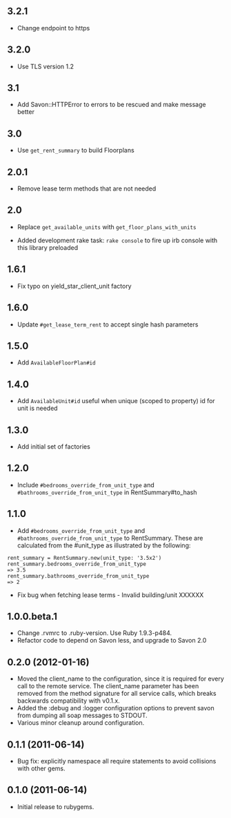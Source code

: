 ## 3.2.1

* Change endpoint to https

## 3.2.0

* Use TLS version 1.2

## 3.1

* Add Savon::HTTPError to errors to be rescued and make message better

## 3.0

* Use `get_rent_summary` to build Floorplans

## 2.0.1

* Remove lease term methods that are not needed

## 2.0

* Replace `get_available_units` with `get_floor_plans_with_units`

* Added development rake task: `rake console` to fire up irb
  console with this library preloaded

## 1.6.1

* Fix typo on yield_star_client_unit factory

## 1.6.0

* Update `#get_lease_term_rent` to accept single hash parameters

## 1.5.0

* Add `AvailableFloorPlan#id`

## 1.4.0

* Add `AvailableUnit#id` useful when unique (scoped to property) id for unit is needed

## 1.3.0

* Add initial set of factories

## 1.2.0

* Include `#bedrooms_override_from_unit_type` and `#bathrooms_override_from_unit_type` in RentSummary#to_hash

## 1.1.0

* Add `#bedrooms_override_from_unit_type` and `#bathrooms_override_from_unit_type` to RentSummary.  These are calculated from the #unit_type as illustrated by the following:

```
rent_summary = RentSummary.new(unit_type: '3.5x2')
rent_summary.bedrooms_override_from_unit_type
=> 3.5
rent_summary.bathrooms_override_from_unit_type
=> 2
```
* Fix bug when fetching lease terms - Invalid building/unit XXXXXX

## 1.0.0.beta.1

* Change .rvmrc to .ruby-version. Use Ruby 1.9.3-p484.
* Refactor code to depend on Savon less, and upgrade to Savon 2.0

## 0.2.0 (2012-01-16)

* Moved the client_name to the configuration, since it is required
for every call to the remote service. The client_name parameter has
been removed from the method signature for all service calls, which
breaks backwards compatibility with v0.1.x.
* Added the :debug and :logger configuration options to prevent savon
from dumping all soap messages to STDOUT.
* Various minor cleanup around configuration.

## 0.1.1 (2011-06-14)

* Bug fix: explicitly namespace all require statements to avoid
collisions with other gems.

## 0.1.0 (2011-06-14)

* Initial release to rubygems.
